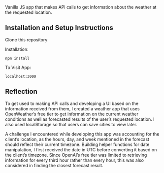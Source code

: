 Vanilla JS app that makes API calls to get information about the weather at the requested location.


## Installation and Setup Instructions


Clone this repository


Installation:


`npm install`  


To Visit App:


`localhost:3000`  


## Reflection


To get used to making API calls and developing a UI based on the information received from them, I created a weather app that uses OpenWeather’s free tier to get information on the current weather conditions as well as forecasted results of the user’s requested location. I also used localStorage so that users can save cities to view later. 


A challenge I encountered while developing this app was accounting for the client’s location, as the hours, day, and week mentioned in the forecast should reflect their current timezone. Building helper functions for date manipulation, I first received the date in UTC before converting it based on the client’s timezone. Since OpenAI’s free tier was limited to retrieving information for every third hour rather than every hour, this was also considered in finding the closest forecast result. 
